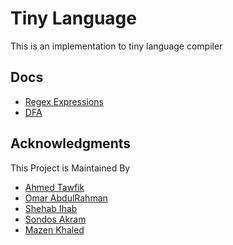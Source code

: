 # Tiny Language
This is an implementation to tiny language compiler

## Docs

- [Regex Expressions](/docs/regex-expressions.md)
- [DFA](/docs/dfa.md)

## Acknowledgments

This Project is Maintained By
- [Ahmed Tawfik](https://github.com/v01dc0d3)
- [Omar AbdulRahman](https://github.com/omarr45)
- [Shehab Ihab](https://github.com/shehab910)
- [Sondos Akram](https://github.com/sondosakramm)
- [Mazen Khaled](https://github.com/3bshafy)
